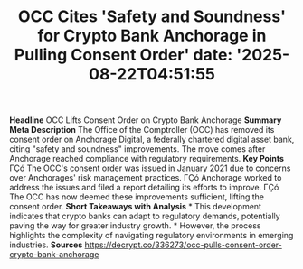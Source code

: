 ﻿---
title: "OCC Cites 'Safety and Soundness' for Crypto Bank Anchorage in Pulling Consent Order'
date: '2025-08-22T04:51:55"
category: "Markets"
summary: ""
slug: "occ cites safety and soundness for crypto bank anchorage in "
source_urls:
  - "https://decrypt.co/336273/occ-pulls-consent-order-crypto-bank-anchorage"
seo:
  title: "OCC Cites 'Safety and Soundness' for Crypto Bank Anchorage in Pulling Consent Order | Hash n Hedge'
  description: '"
  keywords: ["news", "markets", "brief"]
---
**Headline** OCC Lifts Consent Order on Crypto Bank Anchorage  **Summary Meta Description** The Office of the Comptroller (OCC) has removed its consent order on Anchorage Digital, a federally chartered digital asset bank, citing "safety and soundness" improvements. The move comes after Anchorage reached compliance with regulatory requirements.  **Key Points**  ΓÇó The OCC's consent order was issued in January 2021 due to concerns over Anchorages' risk management practices. ΓÇó Anchorage worked to address the issues and filed a report detailing its efforts to improve. ΓÇó The OCC has now deemed these improvements sufficient, lifting the consent order.  **Short Takeaways with Analysis**  * This development indicates that crypto banks can adapt to regulatory demands, potentially paving the way for greater industry growth. * However, the process highlights the complexity of navigating regulatory environments in emerging industries.  **Sources** https://decrypt.co/336273/occ-pulls-consent-order-crypto-bank-anchorage 
